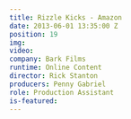 ```yaml
---
title: Rizzle Kicks - Amazon
date: 2013-06-01 13:35:00 Z
position: 19
img: 
video: 
company: Bark Films
runtime: Online Content
director: Rick Stanton
producers: Penny Gabriel
role: Production Assistant
is-featured: 
---
```



